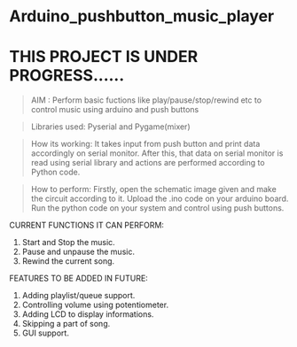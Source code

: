 # Arduino_pushbutton_music_player
# THIS PROJECT IS UNDER PROGRESS......

>AIM : Perform basic fuctions like play/pause/stop/rewind etc to control music using arduino and push buttons

>Libraries used: Pyserial and Pygame(mixer)

>How its working:
  It takes input from push button and print data accordingly on serial monitor. After this, that data on serial monitor is read using         serial library and actions are performed according to Python code.

>How to perform:
  Firstly, open the schematic image given and make the circuit according to it.
  Upload the .ino code on your arduino board.
  Run the python code on your system and control using push buttons.

CURRENT FUNCTIONS IT CAN PERFORM:
1) Start and Stop the music.
2) Pause and unpause the music.
3) Rewind the current song.

FEATURES TO BE ADDED IN FUTURE:
1) Adding playlist/queue support.
2) Controlling volume using potentiometer.
3) Adding LCD to display informations.
4) Skipping a part of song.
5) GUI support.
